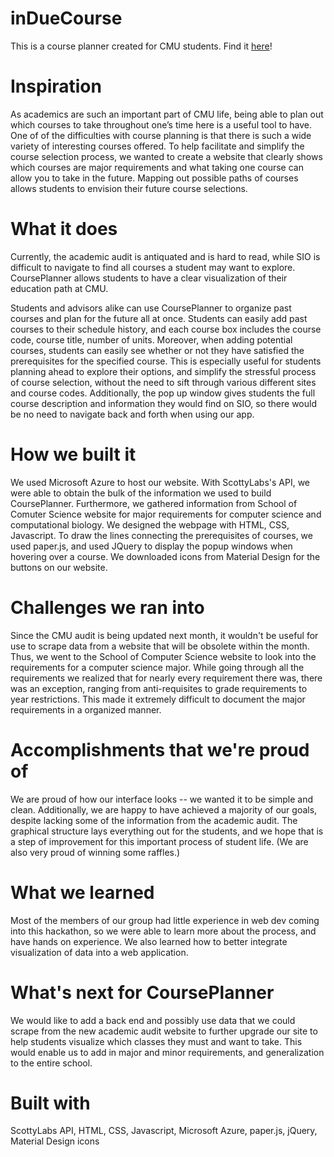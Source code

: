 # inDueCourse
This is a course planner created for CMU students. Find it [here](https://stevenshan.com/tartanhacks-2018/)!


# Inspiration
As academics are such an important part of CMU life, being able to plan out which courses to take throughout one’s time here is a useful tool to have. One of of the difficulties with course planning is that there is such a wide variety of interesting courses offered. To help facilitate and simplify the course selection process, we wanted to create a website that clearly shows which courses are major requirements and what taking one course can allow you to take in the future. Mapping out possible paths of courses allows students to envision their future course selections. 

# What it does
Currently, the academic audit is antiquated and is hard to read, while SIO is difficult to navigate to find all courses a student may want to explore. CoursePlanner allows students to have a clear visualization of their education path at CMU. 

Students and advisors alike can use CoursePlanner to organize past courses and plan for the future all at once. Students can easily add past courses to their schedule history, and each course box includes the course code, course title, number of units. Moreover, when adding potential courses, students can easily see whether or not they have satisfied the prerequisites for the specified course. This is especially useful for students planning ahead to explore their options, and simplify the stressful process of course selection, without the need to sift through various different sites and course codes. Additionally, the pop up window gives students the full course description and information they would find on SIO, so there would be no need to navigate back and forth when using our app.

# How we built it 
We used Microsoft Azure to host our website. With ScottyLabs's API, we were able to obtain the bulk of the information we used to build CoursePlanner. Furthermore, we gathered information from School of Comuter Science website for major requirements for computer science and computational biology. We designed the webpage with HTML, CSS, Javascript. To draw the lines connecting the prerequisites of courses, we used paper.js, and used JQuery to display the popup windows when hovering over a course. We downloaded icons from Material Design for the buttons on our website.

# Challenges we ran into
Since the CMU audit is being updated next month, it wouldn't be useful for use to scrape data from a website that will be obsolete within the month. Thus, we went to the School of Computer Science website to look into the requirements for a computer science major. While going through all the requirements we realized that for nearly every requirement there was, there was an exception, ranging from anti-requisites to grade requirements to year restrictions. This made it extremely difficult to document the major requirements in a organized manner.

# Accomplishments that we're proud of
We are proud of how our interface looks -- we wanted it to be simple and clean. Additionally, we are happy to have achieved a majority of our goals, despite lacking some of the information from the academic audit. The graphical structure lays everything out for the students, and we hope that is a step of improvement for this important process of student life. (We are also very proud of winning some raffles.)

# What we learned
Most of the members of our group had little experience in web dev coming into this hackathon, so we were able to learn more about the process, and have hands on experience. We also learned how to better integrate visualization of data into a web application.

# What's next for CoursePlanner
We would like to add a back end and possibly use data that we could scrape from the new academic audit website to further upgrade our site to help students visualize which classes they must and want to take. This would enable us to add in major and minor requirements, and generalization to the entire school.

# Built with
ScottyLabs API, HTML, CSS, Javascript, Microsoft Azure, paper.js, jQuery, Material Design icons

